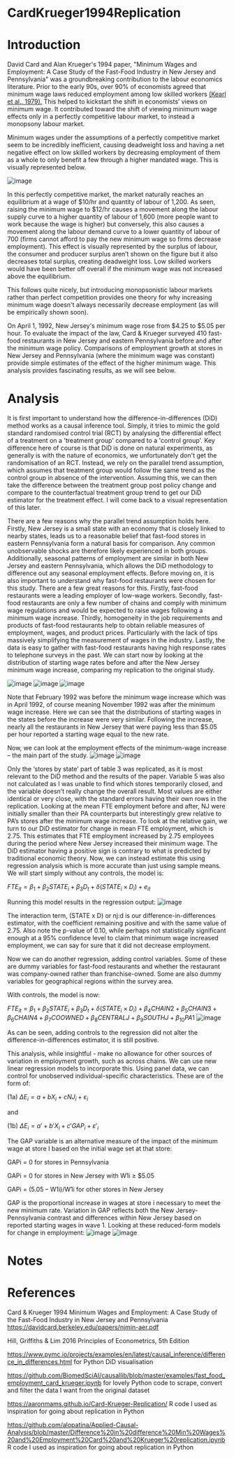 # CardKrueger1994Replication

# Introduction
David Card and Alan Krueger's 1994 paper, "Minimum Wages and Employment: A Case Study of the Fast-Food Industry in New Jersey and Pennsylvania" was a groundbreaking contribution to the labour economics literature. Prior to the early 90s, over 90% of economists agreed that minimum wage laws reduced employment among low skilled workers [(Kearl et al., 1979).](https://www.jstor.org/stable/1801612 "A Confusion of Economists?") This helped to kickstart the shift in economists’ views on minimum wage. It contributed toward the shift of viewing minimum wage effects only in a perfectly competitive labour market, to instead a monopsony labour market. 

Minimum wages under the assumptions of a perfectly competitive market seem to be incredibly inefficient, causing deadweight loss and having a net negative effect on low skilled workers by decreasing employment of them as a whole to only benefit a few through a higher mandated wage. This is visually represented below.

![image](https://github.com/AnthonyPuggs/CardKrueger1994Replication/assets/61487785/4890f8a4-6f6a-492d-bab2-7d71d253e49b)

In this perfectly competitive market, the market naturally reaches an equilibrium at a wage of $10/hr and quantity of labour of 1,200. As seen, raising the minimum wage to $12/hr causes a movement along the labour supply curve to a higher quantity of labour of 1,600 (more people want to work because the wage is higher) but conversely, this also causes a movement along the labour demand curve to a lower quantity of labour of 700 (firms cannot afford to pay the new minimum wage so firms decrease employment). This effect is visually represented by the surplus of labour, the consumer and producer surplus aren’t shown on the figure but it also decreases total surplus, creating deadweight loss. Low skilled workers would have been better off overall if the minimum wage was not increased above the equilibrium.

This follows quite nicely, but introducing monopsonistic labour markets rather than perfect competition provides one theory for why increasing minimum wage doesn't always necessarily decrease employment (as will be empirically shown soon).

On April 1, 1992, New Jersey's minimum wage rose from $4.25 to $5.05 per hour. To evaluate the impact of the law, Card & Krueger surveyed 410 fast-food restaurants in New Jersey and eastern Pennsylvania before and after the minimum wage policy. Comparisons of employment growth at stores in New Jersey and Pennsylvania (where the minimum wage was constant) provide simple estimates of the effect of the higher minimum wage. This analysis provides fascinating results, as we will see below.


# Analysis
It is first important to understand how the difference-in-differences (DiD) method works as a causal inference tool. Simply, it tries to mimic the gold standard randomised control trial (RCT) by analysing the differential effect of a treatment on a 'treatment group' compared to a 'control group'. Key difference here of course is that DiD is done on natural experiments, as generally is with the nature of economics, we unfortunately don't get the randomisation of an RCT. Instead, we rely on the parallel trend assumption, which assumes that treatment group would follow the same trend as the control group in absence of the intervention. Assuming this, we can then take the difference between the treatment group post policy change and compare to the counterfactual treatment group trend to get our DiD estimator for the treatment effect. I will come back to a visual representation of this later. 

There are a few reasons why the parallel trend assumption holds here. Firstly, New Jersey is a small state with an economy that is closely linked to nearby states, leads us to a reasonable belief that fast-food stores in eastern Pennsylvania form a natural basis for comparison. Any common unobservable shocks are therefore likely experienced in both groups. Additionally, seasonal patterns of employment are similar in both New Jersey and eastern Pennsylvania, which allows the DiD methodology to difference out any seasonal employment effects. Before moving on, it is also important to understand why fast-food restaurants were chosen for this study. There are a few great reasons for this. Firstly, fast-food restaurants were a leading employer of low-wage workers. Secondly, fast-food restaurants are only a few number of chains and comply with minimum wage regulations and would be expected to raise wages following a minimum wage increase. Thirdly, homogeneity in the job requirements and products of fast-food restaurants help to obtain reliable measures of employment, wages, and product prices. Particularly with the lack of tips massively simplifying the measurement of wages in the industry. Lastly, the data is easy to gather with fast-food restaurants having high response rates to telephone surveys in the past.
We can start now by looking at the distribution of starting wage rates before and after the New Jersey minimum wage increase, comparing my replication to the original study.

![image](https://github.com/AnthonyPuggs/CardKrueger1994Replication/assets/61487785/0c0bb9a5-f363-4221-a52a-5d4327f81840)
![image](https://github.com/AnthonyPuggs/CardKrueger1994Replication/assets/61487785/0e465c7d-c920-4c39-9e39-83eec4201277)
![image](https://github.com/AnthonyPuggs/CardKrueger1994Replication/assets/61487785/b2c6e4a6-7dab-436a-a28b-4a2466db9585)

Note that February 1992 was before the minimum wage increase which was in April 1992, of course meaning November 1992 was after the minimum wage increase. Here we can see that the distributions of starting wages in the states before the increase were very similar. Following the increase, nearly all the restaurants in New Jersey that were paying less than $5.05 per hour reported a starting wage equal to the new rate.

Now, we can look at the employment effects of the minimum-wage increase – the main part of the study. 
![image](https://github.com/AnthonyPuggs/CardKrueger1994Replication/assets/61487785/2630b860-88d5-4e3b-b1c2-8e4732f05ce4)
![image](https://github.com/AnthonyPuggs/CardKrueger1994Replication/assets/61487785/6a47cd99-6ab0-4ad9-a329-c7ea82939636)

Only the ‘stores by state’ part of table 3 was replicated, as it is most relevant to the DiD method and the results of the paper.  Variable 5 was also not calculated as I was unable to find which stores temporarily closed, and the variable doesn’t really change the overall result. Most values are either identical or very close, with the standard errors having their own rows in the replication. 
Looking at the mean FTE employment before and after, NJ were initially smaller than their PA counterparts but interestingly grew relative to PA’s stores after the minimum wage increase. To look at the relative gain, we turn to our DiD estimator for change in mean FTE employment, which is 2.75. This estimates that FTE employment increased by 2.75 employees during the period where New Jersey increased their minimum wage. The DiD estimator having a positive sign is contrary to what is predicted by traditional economic theory.
Now, we can instead estimate this using regression analysis which is more accurate than just using sample means.
We will start simply without any controls, the model is:

$FTE_{it} = \beta_{1} + \beta_{2}STATE_{i} + \beta_{3}D_{t} + \delta(STATE_{i} \times D_{i}) + e_{it}$

Running this model results in the regression output:
![image](https://github.com/AnthonyPuggs/CardKrueger1994Replication/assets/61487785/93f50a7f-30cd-4c10-a442-44ee99325c56)

The interaction term, (STATE x D) or nj:d is our difference-in-differences estimator, with the coefficient remaining positive and with the same value of 2.75. Also note the p-value of 0.10, while perhaps not statistically significant enough at a 95% confidence level to claim that minimum wage increased employment, we can say for sure that it did not decrease employment.

Now we can do another regression, adding control variables. Some of these are dummy variables for fast-food restaurants and whether the restaurant was company-owned rather than franchise-owned. Some are also dummy variables for geographical regions within the survey area.

With controls, the model is now:

$FTE_{it} = \beta_{1} + \beta_{2}STATE_{i} + \beta_{3}D_{t} + \delta(STATE_{i} \times D_{i}) + \beta_{4}CHAIN2 + \beta_{5}CHAIN3 + \beta_{6}CHAIN4 + \beta_{7} COOWNED + \beta_{8}CENTRALJ + \beta_{9}SOUTHJ + \beta_{10}PA1$
![image](https://github.com/AnthonyPuggs/CardKrueger1994Replication/assets/61487785/fed75eba-6328-465d-bba6-dafb35c10d37)

As can be seen, adding controls to the regression did not alter the difference-in-differences estimator, it is still positive. 

This analysis, while insightful - make no allowance for other sources of variation in employment growth, such as across chains. We can use new linear regression models to incorporate this. Using panel data, we can control for unobserved individual-specific characteristics.
These are of the form of:

(1a) $\Delta E_{i}= a + bX_{i} + cNJ_{i} + \varepsilon_{i}$

and

(1b) $\Delta E_{i}= a' + b'X_{i} + c'GAP_{i} + \varepsilon'_{i}$

The GAP variable is an alternative measure of the impact of the minimum wage at store I based on the initial wage set at that store:

GAPi = 0 for stores in Pennsylvania

GAPi = 0 for stores in New Jersey with W1i ≥ $5.05

GAPi = (5.05 – W1i)/W1i for other stores in New Jersey

GAP is the proportional increase in wages at store i necessary to meet the new minimum rate. Variation in GAP reflects both the New Jersey-Pennsylvania contrast and differences within New Jersey based on reported starting wages in wave 1.
Looking at these reduced-form models for change in employment:
![image](https://github.com/AnthonyPuggs/CardKrueger1994Replication/assets/61487785/3317eb05-528b-4bb1-942b-10b439a5bd73)
![image](https://github.com/AnthonyPuggs/CardKrueger1994Replication/assets/61487785/c3502ccc-666f-4dca-91bd-77f709db1ed8)





# Notes

# References
Card & Krueger 1994 Minimum Wages and Employment: A Case Study of the Fast-Food Industry in New Jersey and Pennsylvania https://davidcard.berkeley.edu/papers/njmin-aer.pdf

Hill, Griffiths & Lim 2016 Principles of Econometrics, 5th Edition

https://www.pymc.io/projects/examples/en/latest/causal_inference/difference_in_differences.html for Python DiD visualisation

https://github.com/BiomedSciAI/causallib/blob/master/examples/fast_food_employment_card_krueger.ipynb for lovely Python code to scrape, convert and filter the data I want from the original dataset

https://aaronmams.github.io/Card-Krueger-Replication/ R code I used as inspiration for going about replication in Python

https://github.com/alopatina/Applied-Causal-Analysis/blob/master/Difference%20in%20difference%20Min%20Wages%20and%20Employment%20Card%20and%20Krueger%20replication.ipynb R code I used as inspiration for going about replication in Python



